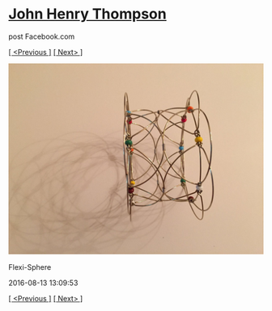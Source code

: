 # [John Henry Thompson](../README.md)
post Facebook.com

[[ <Previous ]](2016-08-13-7.md) [[ Next> ]](2016-08-13-9.md)

[![](../media/2016-08-13/Flexi-Sphere-7.jpg)](../README.md)

Flexi-Sphere

2016-08-13 13:09:53

[[ <Previous ]](2016-08-13-7.md) [[ Next> ]](2016-08-13-9.md)